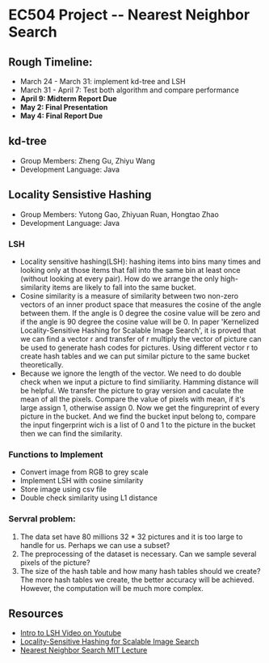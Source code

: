 # EC504 Project -- Nearest Neighbor Search
## Rough Timeline:
- March 24 - March 31: implement kd-tree and LSH
- March 31 - April 7: Test both algorithm and compare performance
- **April 9: Midterm Report Due**
- **May 2: Final Presentation**
- **May 4: Final Report Due**
## kd-tree
- Group Members: Zheng Gu, Zhiyu Wang
- Development Language: Java
## Locality Sensistive Hashing
- Group Members: Yutong Gao, Zhiyuan Ruan, Hongtao Zhao
- Development Language: Java
### LSH
- Locality sensitive hashing(LSH): hashing items into bins many times and looking only at those items that fall into the same bin at least once (without looking at every pair). How do we arrange the only high-similarity items are likely to fall into the same bucket.
- Cosine similarity is a measure of similarity between two non-zero vectors of an inner product space that measures the cosine of the angle between them. If the angle is 0 degree the cosine value will be zero and if the angle is 90 degree the cosine value will be 0. In paper 'Kernelized Locality-Sensitive Hashing for Scalable Image Search', it is proved that we can find a vector r and transfer of r multiply the vector of picture can be used to generate hash codes for pictures. Using different vector r to create hash tables and we can put similar picture to the same bucket theoretically. 
- Because we ignore the length of the vector. We need to do double check when we input a picture to find similiarity. Hamming distance will be helpful. We transfer the picture to gray version and caculate the mean of all the pixels. Compare the value of pixels with mean, if it's large assign 1, otherwise assign 0. Now we get the fingureprint of every picture in the bucket. And we find the bucket input belong to, compare the input fingerprint wich is a list of 0 and 1 to the picture in the bucket then we can find the similarity.
### Functions to Implement
- Convert image from RGB to grey scale
- Implement LSH with cosine similarity
- Store image using csv file
- Double check similarity using L1 distance
### Servral problem:
1. The data set have 80 millions 32 * 32 pictures and it is too large to handle for us. Perhaps we can use a subset?
2. The preprocessing of the dataset is necessary. Can we sample several pixels of the picture?
3. The size of the hash table and how many hash tables should we create? The more hash tables we create, the better accuracy will be achieved. However, the computation will be much more complex.

## Resources
- [Intro to LSH Video on Youtube](https://www.youtube.com/watch?v=bQAYY8INBxg&t=403s)
- [Locality-Sensitive Hashing for Scalable Image Search](http://www.cs.utexas.edu/users/grauman/papers/iccv2009_klsh.pdf)
- [Nearest Neighbor Search MIT Lecture](https://www.youtube.com/watch?v=vAboxtLEeH0)
